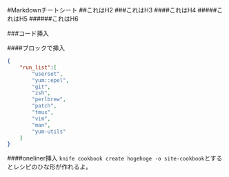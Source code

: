 #Markdownチートシート
##これはH2
###これはH3
####これはH4
#####これはH5
######これはH6

###コード挿入

####ブロックで挿入
```javascript:vm2.json
{
    "run_list":[
        "userset",
        "yum::epel",
        "git",
        "zsh",
        "perlbrew",
        "patch",
        "tmux",
        "vim",
        "man",
        "yum-utils"
    ]
}
```

####oneliner挿入
`knife cookbook create hogehoge -o site-cookbook`とするとレシピのひな形が作れるよ。

